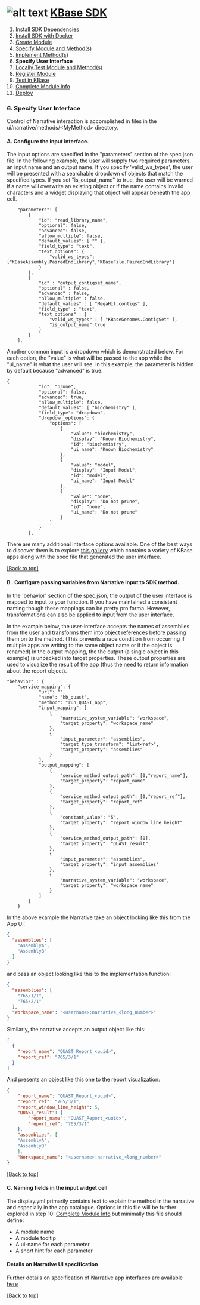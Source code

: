 # <A NAME="top"></A>![alt text](https://avatars2.githubusercontent.com/u/1263946?v=3&s=84 "KBase") [KBase SDK](../README.md)

1. [Install SDK Dependencies](kb_sdk_dependencies.md)
2. [Install SDK with Docker](kb_sdk_dockerized_install.md)
3. [Create Module](kb_sdk_create_module.md)
4. [Specify Module and Method(s)](kb_sdk_edit_module.md)
5. [Implement Method(s)](kb_sdk_impl_methods.md)
6. **Specify User Interface**
7. [Locally Test Module and Method(s)](kb_sdk_local_test_module.md)
8. [Register Module](kb_sdk_register_module.md)
9. [Test in KBase](kb_sdk_test_in_kbase.md)
10. [Complete Module Info](kb_sdk_complete_module_info.md)
11. [Deploy](kb_sdk_deploy.md)

### <A NAME="ui-widget"></A>6. Specify User Interface

Control of Narrative interaction is accomplished in files in the ui/narrative/methods/&lt;MyMethod&gt; directory.

#### A. Configure the input interface.

The input options are specified in the "parameters" section of the spec.json file. In the following example, the user
will supply two required parameters, an input name and an output name. If you specify 'valid_ws_types', the user will
be presented with a searchable dropdown of objects that match the specified types. If you set "is_output_name" to true,
the user will be warned if a name will overwrite an existing object or if the name contains invalid characters and a 
widget displaying that object will appear beneath the app cell. 

```
	"parameters": [ 
		{
			"id": "read_library_name",
			"optional": false,
			"advanced": false,
			"allow_multiple": false,
			"default_values": [ "" ],
			"field_type": "text",
			"text_options": {
				"valid_ws_types": ["KBaseAssembly.PairedEndLibrary","KBaseFile.PairedEndLibrary"]
			}
		},
		{
		    "id" : "output_contigset_name",
		    "optional" : false,
		    "advanced" : false,
		    "allow_multiple" : false,
		    "default_values" : [ "MegaHit.contigs" ],
		    "field_type" : "text",
		    "text_options" : {
		     	"valid_ws_types" : [ "KBaseGenomes.ContigSet" ],
		    	"is_output_name":true
		    }
		}
	],
```
Another common input is a dropdown which is demonstrated below. For each option, the "value" is what will be passed to
the app while the "ui_name" is what the user will see. In this example, the parameter is hidden by default 
because "advanced" is true.
```
{
            "id": "prune",
            "optional": false,
            "advanced": true,
            "allow_multiple": false,
            "default_values": [ "biochemistry" ],
            "field_type": "dropdown",
            "dropdown_options": {
                "options": [
                    {
                        "value": "biochemistry",
                        "display": "Known Biochemistry",
                        "id": "biochemistry",
                        "ui_name": "Known Biochemistry"
                    },
                    {
                        "value": "model",
                        "display": "Input Model",
                        "id": "model",
                        "ui_name": "Input Model"
                    },
                    {
                        "value": "none",
                        "display": "Do not prune",
                        "id": "none",
                        "ui_name": "Do not prune"
                    }
                ]
            }
        },
```

There are many additional interface options available. One of the best ways to discover them is to explore 
[this gallery](https://narrative.kbase.us/narrative/ws.23109.obj.1) which contains a variety of KBase apps along with 
the spec file that generated the user interface.

[\[Back to top\]](#top)

#### B . Configure passing variables from Narrative Input to SDK method.

In the 'behavior' section of the spec.json, the output of the user interface is mapped to input to your function.
If you have maintained a consistent naming though these mappings can be pretty pro forma. However, transformations can 
also be applied to input from the user interface. 

In the example below, the user-interface accepts the names of assemblies from the user and transforms them into object
references before passing them on to the method. (This prevents a race condition from occurring if multiple apps are 
writing to the same object name or if the object is renamed) In the output mapping, the the output (a single object in
this example) is unpacked into target properties. These output properties are used to visualize the result of the app 
(thus the need to return information about the report object).
```
"behavior" : {
    "service-mapping": {
            "url": "",
            "name": "kb_quast",
            "method": "run_QUAST_app",
            "input_mapping": [
                {
                    "narrative_system_variable": "workspace",
                    "target_property": "workspace_name"
                },
                {
                    "input_parameter": "assemblies",
                    "target_type_transform": "list<ref>",
                    "target_property": "assemblies"
                }
            ],
            "output_mapping": [
                {
                    "service_method_output_path": [0,"report_name"],
                    "target_property": "report_name"
                },
                {
                    "service_method_output_path": [0,"report_ref"],
                    "target_property": "report_ref"
                },
                {
                    "constant_value": "5",
                    "target_property": "report_window_line_height"
                },
                {
                    "service_method_output_path": [0],
                    "target_property": "QUAST_result"
                },
                {
                    "input_parameter": "assemblies",
                    "target_property": "input_assemblies"
                },
                {
                    "narrative_system_variable": "workspace",
                    "target_property": "workspace_name"
                }
            ]
        }
    }
```
In the above example the Narrative take an object looking like this from the App UI:
```json
{
  "assemblies": [
    "AssemblyA",
    "AssemblyB"
  ]
}
```
and pass an object looking like this to the implementation function:
```json
{
  "assemblies": [
    "765/1/1",
    "765/2/1"
  ],
  "Workspace_name": "<username>:narrative_<long_number>"
}
```
Similarly, the narrative accepts an output object like this:
```json
[
  {
    "report_name": "QUAST_Report_<uuid>",
    "report_ref": "765/3/1"
  }
]
```
And presents an object like this one to the report visualization:
```json
{
    "report_name": "QUAST_Report_<uuid>",
    "report_ref": "765/3/1",
    "report_window_line_height": 5,
    "QUAST_result": {
        "report_name": "QUAST_Report_<uuid>",
        "report_ref": "765/3/1"
    },
    "assemblies": [
    "AssemblyA",
    "AssemblyB"
    ],
    "Workspace_name": "<username>:narrative_<long_number>"   
}
```

[\[Back to top\]](#top)

#### C. Naming fields in the input widget cell

The display.yml primarily contains text to explain the method in the narrative and especially in the app catalogue.
Options in this file will be further explored in step 10: [Complete Module Info](kb_sdk_complete_module_info.md) but
minimally this file should define:
* A module name
* A module tooltip
* A ui-name for each parameter
* A short hint for each parameter

#### Details on Narrative UI specification

Further details on specification of Narrative app interfaces are available [here](https://docs.google.com/document/d/1CZ1GOKsRr1NsScG9E2EesJyk_ViOrM9OazrVFKCkyHs/edit)

[\[Back to top\]](#top)